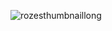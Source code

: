 ![rozesthumbnaillong](https://github.com/user-attachments/assets/33dc8c9d-b0db-4b9d-95a7-cb31b2c7fb6c)
